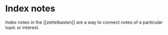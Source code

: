 # Index notes 

Index notes in the [[zettelkasten]] are a way to connect notes of a particular topic or interest.


